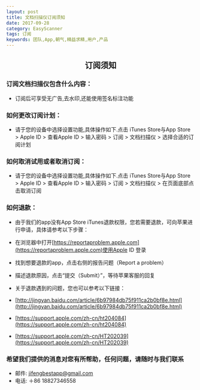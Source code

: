 ```yaml
---
layout: post
title: 文档扫描仪订阅须知
date: 2017-09-28
category: EasyScanner
tags: 订阅
keywords: 团队,App,朝气,精益求精,用户,产品
---
```


## <center>订阅须知</center>

### 订阅文档扫描仪包含什么内容：

* 订阅后可享受无广告,去水印,还能使用签名标注功能

### 如何更改订阅计划：

* 请于您的设备中选择设置功能,具体操作如下.点击 iTunes Store与App Store > Apple ID > 查看Apple ID > 输入密码 > 订阅 > 文档扫描仪 > 选择合适的订阅计划

### 如何取消试用或者取消订阅：

* 请于您的设备中选择设置功能,具体操作如下.点击 iTunes Store与App Store > Apple ID > 查看Apple ID > 输入密码 > 订阅 > 文档扫描仪 > 在页面底部点击取消订阅

### 如何退款：

* 由于我们的app没有App Store iTunes退款权限，您若需要退款，可向苹果进行申请，具体请参考以下步骤：
* 在浏览器中打开[https://reportaproblem.apple.com](https://reportaproblem.apple.com)使用Apple ID 登录
* 找到想要退款的app，点击右侧的报告问题（Report a problem）
* 描述退款原因，点击“提交（Submit）”，等待苹果客服的回复

* 关于退款遇到的问题，您也可以参考以下链接：

* [http://jingyan.baidu.com/article/6b97984db75f911ca2b0bf8e.html](http://jingyan.baidu.com/article/6b97984db75f911ca2b0bf8e.html)
* [https://support.apple.com/zh-cn/ht204084](https://support.apple.com/zh-cn/ht204084)
* [https://support.apple.com/zh-cn/HT202039](https://support.apple.com/zh-cn/HT202039)


### 希望我们提供的消息对您有所帮助，任何问题，请随时与我们联系

* 邮件: [jifengbestapp@gmail.com](jifengbestapp@gmail.com)
* 电话: ＋86 18827346558


